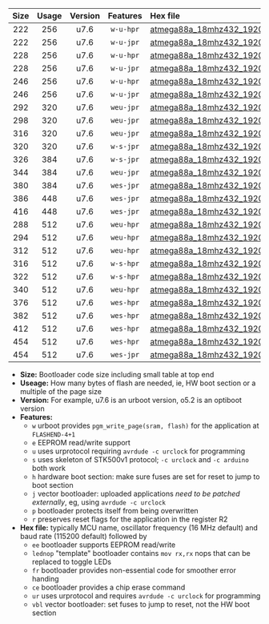 |Size|Usage|Version|Features|Hex file|
|:-:|:-:|:-:|:-:|:--|
|222|256|u7.6|`w-u-hpr`|[atmega88a_18mhz432_19200bps_ur.hex](https://raw.githubusercontent.com/stefanrueger/urboot/main/atmega88a_18mhz432_19200bps_ur.hex)|
|222|256|u7.6|`w-u-jpr`|[atmega88a_18mhz432_19200bps_ur_vbl.hex](https://raw.githubusercontent.com/stefanrueger/urboot/main/atmega88a_18mhz432_19200bps_ur_vbl.hex)|
|228|256|u7.6|`w-u-hpr`|[atmega88a_18mhz432_19200bps_lednop_ur.hex](https://raw.githubusercontent.com/stefanrueger/urboot/main/atmega88a_18mhz432_19200bps_lednop_ur.hex)|
|228|256|u7.6|`w-u-jpr`|[atmega88a_18mhz432_19200bps_lednop_ur_vbl.hex](https://raw.githubusercontent.com/stefanrueger/urboot/main/atmega88a_18mhz432_19200bps_lednop_ur_vbl.hex)|
|246|256|u7.6|`w-u-hpr`|[atmega88a_18mhz432_19200bps_lednop_fr_ur.hex](https://raw.githubusercontent.com/stefanrueger/urboot/main/atmega88a_18mhz432_19200bps_lednop_fr_ur.hex)|
|246|256|u7.6|`w-u-jpr`|[atmega88a_18mhz432_19200bps_lednop_fr_ur_vbl.hex](https://raw.githubusercontent.com/stefanrueger/urboot/main/atmega88a_18mhz432_19200bps_lednop_fr_ur_vbl.hex)|
|292|320|u7.6|`weu-jpr`|[atmega88a_18mhz432_19200bps_ee_ur_vbl.hex](https://raw.githubusercontent.com/stefanrueger/urboot/main/atmega88a_18mhz432_19200bps_ee_ur_vbl.hex)|
|298|320|u7.6|`weu-jpr`|[atmega88a_18mhz432_19200bps_ee_lednop_ur_vbl.hex](https://raw.githubusercontent.com/stefanrueger/urboot/main/atmega88a_18mhz432_19200bps_ee_lednop_ur_vbl.hex)|
|316|320|u7.6|`weu-jpr`|[atmega88a_18mhz432_19200bps_ee_lednop_fr_ur_vbl.hex](https://raw.githubusercontent.com/stefanrueger/urboot/main/atmega88a_18mhz432_19200bps_ee_lednop_fr_ur_vbl.hex)|
|320|320|u7.6|`w-s-jpr`|[atmega88a_18mhz432_19200bps_vbl.hex](https://raw.githubusercontent.com/stefanrueger/urboot/main/atmega88a_18mhz432_19200bps_vbl.hex)|
|326|384|u7.6|`w-s-jpr`|[atmega88a_18mhz432_19200bps_lednop_vbl.hex](https://raw.githubusercontent.com/stefanrueger/urboot/main/atmega88a_18mhz432_19200bps_lednop_vbl.hex)|
|344|384|u7.6|`weu-jpr`|[atmega88a_18mhz432_19200bps_ee_lednop_fr_ce_ur_vbl.hex](https://raw.githubusercontent.com/stefanrueger/urboot/main/atmega88a_18mhz432_19200bps_ee_lednop_fr_ce_ur_vbl.hex)|
|380|384|u7.6|`wes-jpr`|[atmega88a_18mhz432_19200bps_ee_vbl.hex](https://raw.githubusercontent.com/stefanrueger/urboot/main/atmega88a_18mhz432_19200bps_ee_vbl.hex)|
|386|448|u7.6|`wes-jpr`|[atmega88a_18mhz432_19200bps_ee_lednop_vbl.hex](https://raw.githubusercontent.com/stefanrueger/urboot/main/atmega88a_18mhz432_19200bps_ee_lednop_vbl.hex)|
|416|448|u7.6|`wes-jpr`|[atmega88a_18mhz432_19200bps_ee_lednop_fr_vbl.hex](https://raw.githubusercontent.com/stefanrueger/urboot/main/atmega88a_18mhz432_19200bps_ee_lednop_fr_vbl.hex)|
|288|512|u7.6|`weu-hpr`|[atmega88a_18mhz432_19200bps_ee_ur.hex](https://raw.githubusercontent.com/stefanrueger/urboot/main/atmega88a_18mhz432_19200bps_ee_ur.hex)|
|294|512|u7.6|`weu-hpr`|[atmega88a_18mhz432_19200bps_ee_lednop_ur.hex](https://raw.githubusercontent.com/stefanrueger/urboot/main/atmega88a_18mhz432_19200bps_ee_lednop_ur.hex)|
|312|512|u7.6|`weu-hpr`|[atmega88a_18mhz432_19200bps_ee_lednop_fr_ur.hex](https://raw.githubusercontent.com/stefanrueger/urboot/main/atmega88a_18mhz432_19200bps_ee_lednop_fr_ur.hex)|
|316|512|u7.6|`w-s-hpr`|[atmega88a_18mhz432_19200bps.hex](https://raw.githubusercontent.com/stefanrueger/urboot/main/atmega88a_18mhz432_19200bps.hex)|
|322|512|u7.6|`w-s-hpr`|[atmega88a_18mhz432_19200bps_lednop.hex](https://raw.githubusercontent.com/stefanrueger/urboot/main/atmega88a_18mhz432_19200bps_lednop.hex)|
|340|512|u7.6|`weu-hpr`|[atmega88a_18mhz432_19200bps_ee_lednop_fr_ce_ur.hex](https://raw.githubusercontent.com/stefanrueger/urboot/main/atmega88a_18mhz432_19200bps_ee_lednop_fr_ce_ur.hex)|
|376|512|u7.6|`wes-hpr`|[atmega88a_18mhz432_19200bps_ee.hex](https://raw.githubusercontent.com/stefanrueger/urboot/main/atmega88a_18mhz432_19200bps_ee.hex)|
|382|512|u7.6|`wes-hpr`|[atmega88a_18mhz432_19200bps_ee_lednop.hex](https://raw.githubusercontent.com/stefanrueger/urboot/main/atmega88a_18mhz432_19200bps_ee_lednop.hex)|
|412|512|u7.6|`wes-hpr`|[atmega88a_18mhz432_19200bps_ee_lednop_fr.hex](https://raw.githubusercontent.com/stefanrueger/urboot/main/atmega88a_18mhz432_19200bps_ee_lednop_fr.hex)|
|454|512|u7.6|`wes-hpr`|[atmega88a_18mhz432_19200bps_ee_lednop_fr_ce.hex](https://raw.githubusercontent.com/stefanrueger/urboot/main/atmega88a_18mhz432_19200bps_ee_lednop_fr_ce.hex)|
|454|512|u7.6|`wes-jpr`|[atmega88a_18mhz432_19200bps_ee_lednop_fr_ce_vbl.hex](https://raw.githubusercontent.com/stefanrueger/urboot/main/atmega88a_18mhz432_19200bps_ee_lednop_fr_ce_vbl.hex)|

- **Size:** Bootloader code size including small table at top end
- **Useage:** How many bytes of flash are needed, ie, HW boot section or a multiple of the page size
- **Version:** For example, u7.6 is an urboot version, o5.2 is an optiboot version
- **Features:**
  + `w` urboot provides `pgm_write_page(sram, flash)` for the application at `FLASHEND-4+1`
  + `e` EEPROM read/write support
  + `u` uses urprotocol requiring `avrdude -c urclock` for programming
  + `s` uses skeleton of STK500v1 protocol; `-c urclock` and `-c arduino` both work
  + `h` hardware boot section: make sure fuses are set for reset to jump to boot section
  + `j` vector bootloader: uploaded applications *need to be patched externally*, eg, using `avrdude -c urclock`
  + `p` bootloader protects itself from being overwritten
  + `r` preserves reset flags for the application in the register R2
- **Hex file:** typically MCU name, oscillator frequency (16 MHz default) and baud rate (115200 default) followed by
  + `ee` bootloader supports EEPROM read/write
  + `lednop` "template" bootloader contains `mov rx,rx` nops that can be replaced to toggle LEDs
  + `fr` bootloader provides non-essential code for smoother error handing
  + `ce` bootloader provides a chip erase command
  + `ur` uses urprotocol and requires `avrdude -c urclock` for programming
  + `vbl` vector bootloader: set fuses to jump to reset, not the HW boot section
